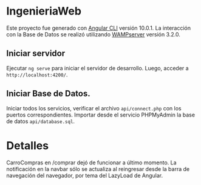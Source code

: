 # IngenieriaWeb

Este proyecto fue generado con [Angular CLI](https://github.com/angular/angular-cli) versión 10.0.1. La interacción con la Base de Datos se realizó utilizando [WAMPserver](https://sourceforge.net/projects/wampserver/) versión 3.2.0.

## Iniciar servidor

Ejecutar `ng serve` para iniciar el servidor de desarrollo. Luego, acceder a `http://localhost:4200/`. 

## Iniciar Base de Datos.

 Iniciar todos los servicios, verificar el archivo `api/connect.php` con los puertos correspondientes. Importar desde el servicio PHPMyAdmin la base de datos `api/database.sql`.

# Detalles

CarroCompras en /comprar dejó de funcionar a último momento.
La notificación en la navbar sólo se actualiza al reingresar desde la barra de navegación del navegador, por tema del LazyLoad de Angular.



